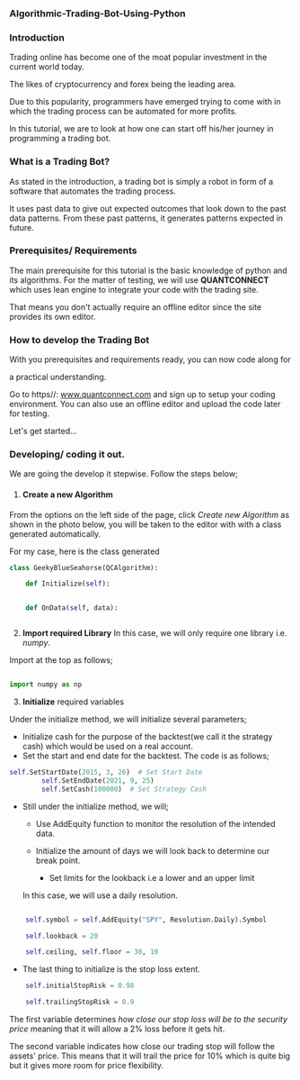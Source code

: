 ### Algorithmic-Trading-Bot-Using-Python

### Introduction
Trading online has become one of the moat popular investment in the current world today. 

The likes of cryptocurrency and forex being the leading area.

Due to this popularity, programmers have emerged trying to come with
in which the trading process can be automated for more profits.

In this tutorial, we are to look at how one can start off his/her journey
in programming a trading bot.

### What is a Trading Bot?

As stated in the introduction, a trading bot is simply a robot 
in form of a software that automates the trading process.

It uses past data to give out expected outcomes that look down to the 
past data patterns.
From these past patterns, it generates patterns expected in future.

### Prerequisites/ Requirements

The main prerequisite for this tutorial is the basic knowledge of python
and its algorithms. For the matter of testing, we will use **QUANTCONNECT** which uses lean engine to integrate your code with the trading site.

That means you don't actually require an offline editor since the site provides
its own editor.


### How to develop the Trading Bot

With you prerequisites and requirements ready, you can now code along for

a practical understanding.

Go to https//: www.quantconnect.com and sign up to setup your coding environment. You can 
also use an offline editor and upload the code later for testing.




Let's get started...

### Developing/ coding it out.
We are going the develop it stepwise. Follow the steps below;

1. #### **Create a new Algorithm**

From the options on the left side of the page, click *Create new Algorithm* as shown in the photo below, you will be taken to the editor with with a class generated automatically.

For my case, here is the class generated
```python
class GeekyBlueSeahorse(QCAlgorithm):

    def Initialize(self):


    def OnData(self, data):



```

2. **Import required Library**
In this case, we will only require one library i.e. *numpy*.

Import at the top as follows;

```python

import numpy as np


```

3. **Initialize** required variables

Under the initialize method, we will initialize several parameters;
- Initialize cash for the purpose of the backtest(we call it the strategy cash) which would be  used on a real account.
- Set the start and end date for the backtest.
The code is as follows;

```python
self.SetStartDate(2015, 3, 26)  # Set Start Date
        self.SetEndDate(2021, 9, 25)
        self.SetCash(100000)  # Set Strategy Cash

```

- Still under the initialize method, we will;
    - Use AddEquity function to monitor the resolution of the intended data.

    - Initialize the amount of days we will look back to determine our break point.
        - Set limits for the lookback i.e a lower and an upper limit

    In this case, we will use a daily resolution.

```python

    self.symbol = self.AddEquity("SPY", Resolution.Daily).Symbol

    self.lookback = 20

    self.ceiling, self.floor = 30, 10


```

- The last thing to initialize is the stop loss extent.

```python
    self.initialStopRisk = 0.98

    self.trailingStopRisk = 0.9

```
The first variable determines *how close our stop loss will be to the security price* meaning that it will allow a 2% loss before it gets hit.

The second variable indicates how close our trading stop will follow the assets' price.
This means that it will trail the price for 10% which is quite big but it gives more room for price flexibility.

